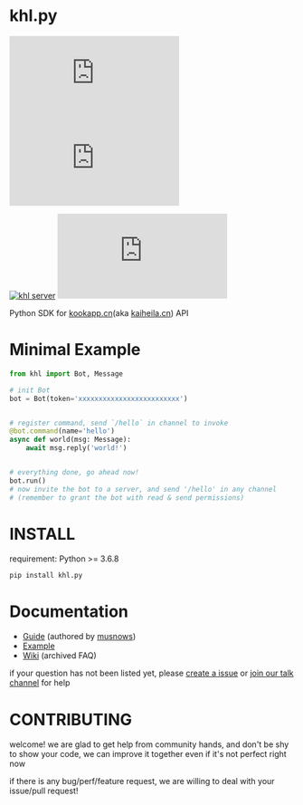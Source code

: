# khl.py

[![pypi version](https://img.shields.io/pypi/v/khl.py?label=latest&logo=pypi)](https://pypi.org/project/khl.py/)
![GitHub last commit](https://img.shields.io/github/last-commit/TWT233/khl.py?logo=github)

[![khl server](https://www.kaiheila.cn/api/v3/badge/guild?guild_id=7236941486257903&style=3)](https://kaihei.co/JJE0Es)
![github stars](https://img.shields.io/github/stars/TWT233/khl.py?style=social)

Python SDK for [kookapp.cn](https://www.kookapp.cn/)(aka [kaiheila.cn](https://www.kaiheila.cn/)) API

# Minimal Example

```python
from khl import Bot, Message

# init Bot
bot = Bot(token='xxxxxxxxxxxxxxxxxxxxxxxxx')


# register command, send `/hello` in channel to invoke
@bot.command(name='hello')
async def world(msg: Message):
    await msg.reply('world!')


# everything done, go ahead now!
bot.run()
# now invite the bot to a server, and send '/hello' in any channel
# (remember to grant the bot with read & send permissions)
```

# INSTALL

requirement: Python >= 3.6.8

```shell
pip install khl.py
```

# Documentation

- [Guide](https://khl-py.eu.org/) (authored by [musnows](https://github.com/musnows))
- [Example](./example)
- [Wiki](https://github.com/TWT233/khl.py/wiki) (archived FAQ)

if your question has not been listed yet, please [create a issue](https://github.com/TWT233/khl.py/issues/new/choose)
or [join our talk channel](https://kaihei.co/JJE0Es) for help

# CONTRIBUTING

welcome! we are glad to get help from community hands, and don't be shy to show your code,
we can improve it together even if it's not perfect right now

if there is any bug/perf/feature request, we are willing to deal with your issue/pull request!
